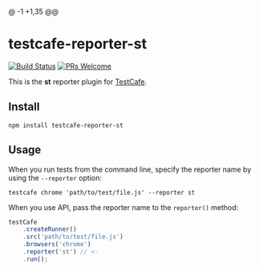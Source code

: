 @ -1 +1,35 @@
# testcafe-reporter-st
[![Build Status](https://travis-ci.org/Soluto/testcafe-reporter-st.svg)](https://travis-ci.org/Soluto/testcafe-reporter-st) 
[![PRs Welcome](https://img.shields.io/badge/PRs-welcome-brightgreen.svg?style=flat-square)](http://makeapullrequest.com)

This is the **st** reporter plugin for [TestCafe](http://devexpress.github.io/testcafe).

## Install

```
npm install testcafe-reporter-st
```

## Usage

When you run tests from the command line, specify the reporter name by using the `--reporter` option:

```
testcafe chrome 'path/to/test/file.js' --reporter st
```


When you use API, pass the reporter name to the `reporter()` method:

```js
testCafe
    .createRunner()
    .src('path/to/test/file.js')
    .browsers('chrome')
    .reporter('st') // <-
    .run();
``` 
